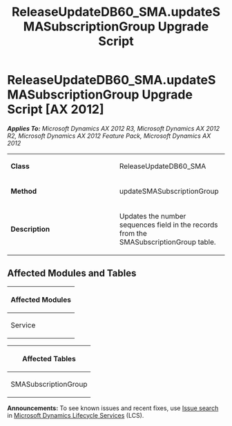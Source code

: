 ﻿---
title: ReleaseUpdateDB60_SMA.updateSMASubscriptionGroup Upgrade Script
TOCTitle: ReleaseUpdateDB60_SMA.updateSMASubscriptionGroup Upgrade Script
ms:assetid: c13a90f1-cd28-0c19-410b-22530005b7e8
ms:mtpsurl: https://msdn.microsoft.com/en-us/library/JJ686788(v=AX.60)
ms:contentKeyID: 49710985
ms.date: 05/18/2015
mtps_version: v=AX.60
---

# ReleaseUpdateDB60\_SMA.updateSMASubscriptionGroup Upgrade Script [AX 2012]


_**Applies To:** Microsoft Dynamics AX 2012 R3, Microsoft Dynamics AX 2012 R2, Microsoft Dynamics AX 2012 Feature Pack, Microsoft Dynamics AX 2012_

<table>
<colgroup>
<col style="width: 50%" />
<col style="width: 50%" />
</colgroup>
<tbody>
<tr class="odd">
<td><p><strong>Class</strong></p></td>
<td><p>ReleaseUpdateDB60_SMA</p></td>
</tr>
<tr class="even">
<td><p><strong>Method</strong></p></td>
<td><p>updateSMASubscriptionGroup</p></td>
</tr>
<tr class="odd">
<td><p><strong>Description</strong></p></td>
<td><p>Updates the number sequences field in the records from the SMASubscriptionGroup table.</p></td>
</tr>
</tbody>
</table>


## Affected Modules and Tables

<table>
<colgroup>
<col style="width: 100%" />
</colgroup>
<thead>
<tr class="header">
<th><p>Affected Modules</p></th>
</tr>
</thead>
<tbody>
<tr class="odd">
<td><p>Service</p></td>
</tr>
</tbody>
</table>


<table>
<colgroup>
<col style="width: 100%" />
</colgroup>
<thead>
<tr class="header">
<th><p>Affected Tables</p></th>
</tr>
</thead>
<tbody>
<tr class="odd">
<td><p>SMASubscriptionGroup</p></td>
</tr>
</tbody>
</table>

  
**Announcements:** To see known issues and recent fixes, use [Issue search](http://go.microsoft.com/fwlink/?linkid=389258) in [Microsoft Dynamics Lifecycle Services](http://go.microsoft.com/fwlink/?linkid=306505) (LCS).

